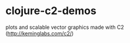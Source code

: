 clojure-c2-demos
================

plots and scalable vector graphics made with C2 (http://keminglabs.com/c2/)
